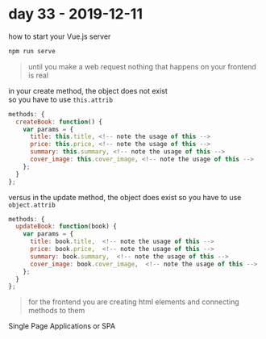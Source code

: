 # day 33 - 2019-12-11

how to start your Vue.js server

```bash
npm run serve
```

> until you make a web request nothing that happens on your frontend is real

in your create method, the object does not exist  
so you have to use `this.attrib`

```javascript
methods: {
  createBook: function() {
    var params = {
      title: this.title, <!-- note the usage of this -->
      price: this.price, <!-- note the usage of this -->
      summary: this.summary, <!-- note the usage of this -->
      cover_image: this.cover_image, <!-- note the usage of this -->
    };
  }
};
```

versus in the update method, the object does exist
so you have to use `object.attrib`

```javascript
methods: {
  updateBook: function(book) {
    var params = {
      title: book.title,  <!-- note the usage of this -->
      price: book.price,  <!-- note the usage of this -->
      summary: book.summary,  <!-- note the usage of this -->
      cover_image: book.cover_image,  <!-- note the usage of this -->
    };
  }
};
```

> for the frontend you are creating html elements and connecting methods to them

Single Page Applications or SPA
